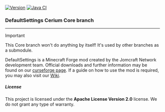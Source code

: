 [![Version](https://badgen.net/https/apiv3.jomcraft.net/product/defaultsettings%3Fendpoint%3Dforge?cache=3600)](https://github.com/Jomcraft-Network/DefaultSettings) [![Java CI](https://github.com/Jomcraft-Network/DefaultSettings/actions/workflows/build.yml/badge.svg?branch=main-1.20)](https://github.com/Jomcraft-Network/DefaultSettings/actions/workflows/build.yml)

### DefaultSettings Cerium Core branch

---

> [!IMPORTANT]
> This Core branch won't do anything by itself! It's used by other branches as a submodule.

DefaultSettings is a Minecraft Forge mod created by the Jomcraft Network development team. Official downloads and further information may be found on our [curseforge page](https://www.curseforge.com/minecraft/mc-mods/defaultsettings). If a guide on how to use the mod is required, you may also visit our [Wiki](https://github.com/Jomcraft-Network/DefaultSettings/wiki).

##### License

This project is licensed under the **Apache License Version 2.0** license. We do not grant any type of warranty.
